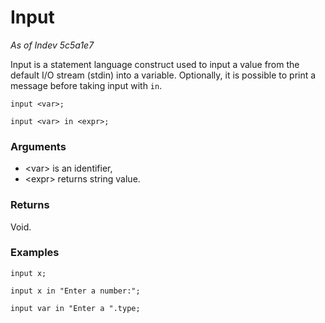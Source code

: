 # Input

_As of Indev 5c5a1e7_

Input is a statement language construct used to input a value from
the default I/O stream (stdin) into a variable. Optionally, it is
possible to print a message before taking input with `in`.

```
input <var>;
```
```
input <var> in <expr>;
```

### Arguments

- \<var> is an identifier,
- \<expr> returns string value.

### Returns

Void.

### Examples

```
input x;
```
```
input x in "Enter a number:";
```
```
input var in "Enter a ".type;
```
